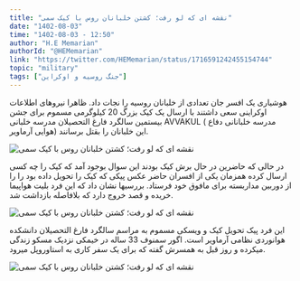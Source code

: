 ```yaml
---
title: "نقشه ای که لو رفت؛ کشتن خلبانان روس با کیک سمی"
date: "1402-08-03"
time: "1402-08-03 - 12:50"
author: "H.E Memarian"
authorId: "@HEMemarian"
link: "https://twitter.com/HEMemarian/status/1716591242455154744"
topic: "military"
tags: ["جنگ روسیه و اوکراین"]
---
```


هوشیاری یک افسر جان تعدادی از خلبانان روسیه را نجات داد.
ظاهرا نیروهای اطلاعات اوکراینی سعی داشتند با ارسال یک کیک بزرگ 20 کیلوگرمی مسموم برای جشن بیستمین سالگرد فارغ التحصیلان مدرسه خلبانی AVVAKUL ( مدرسه خلبانانی دفاع هوایی آرماویر) این خلبانان را بقتل برسانند.

![نقشه ای که لو رفت؛ کشتن خلبانان روس با کیک سمی](/posts/military/naghshe-koshtan-khalabanan-roos-ba-cake-sammi.jfif)

در حالی که حاضرین در حال برش کیک بودند این سوال بوجود آمد که کیک را چه کسی ارسال کرده همزمان یکی از افسران حاضر عکس پیکی که کیک را تحویل داده بود را را از دوربین مداربسته برای مافوق خود فرستاد. بررسیها نشان داد که این فرد بلیت هواپیما خریده و قصد خروج دارد که بلافاصله بازداشت شد.

![نقشه ای که لو رفت؛ کشتن خلبانان روس با کیک سمی](/posts/military/naghshe-koshtan-khalabanan-roos-ba-cake-sammi2.png)

این فرد پیک تحویل کیک و ویسکی مسموم به مراسم سالگرد فارغ التحصیلان دانشکده هوانوردی نظامی آرماویر است. اگور سمنوف 33 ساله در خیمکی نزدیک مسکو زندگی میکرده و روز قبل به همسرش گفته که برای یک سفر کاری به استاوروپل میرود.

![نقشه ای که لو رفت؛ کشتن خلبانان روس با کیک سمی](/posts/military/naghshe-koshtan-khalabanan-roos-ba-cake-sammi3.png)



